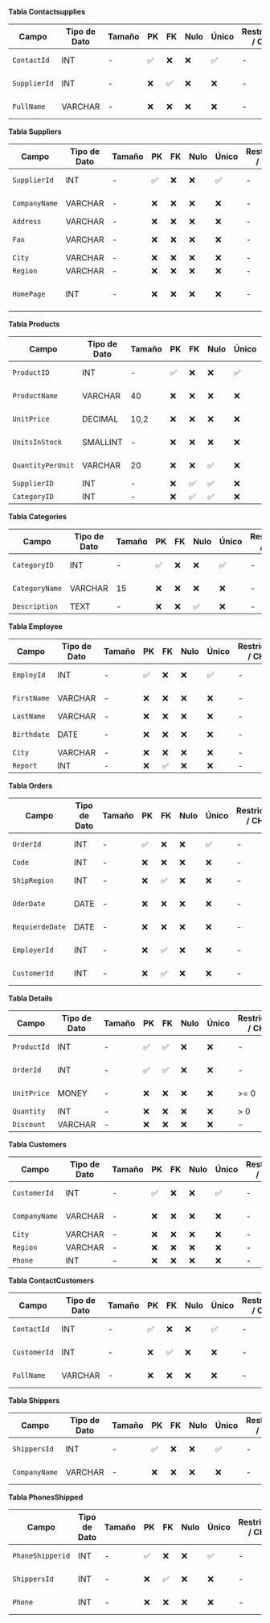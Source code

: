 **Tabla Contactsupplies**

| Campo          | Tipo de Dato | Tamaño | PK  | FK  | Nulo | Único | Restricciones / CHECK | Referencia a        | Descripción               |
|----------------|--------------|--------|-----|-----|------|--------|----------------------|---------------------|---------------------------|
| `ContactId`    | INT          | -      | ✅  | ❌  | ❌   | ✅     | -                    | -                   | ID del contacto           |
| `SupplierId`   | INT          | -      | ❌  | ✅  | ❌   | ❌     | -                    | Suppliers(SupplierId)| Proveedor relacionado     |
| `FullName`     | VARCHAR      | -      | ❌  | ❌  | ❌   | ❌     | -                    | -                   | Nombre completo           |

**Tabla Suppliers**

| Campo          | Tipo de Dato | Tamaño | PK  | FK  | Nulo | Único | Restricciones / CHECK | Referencia a | Descripción               |
|----------------|--------------|--------|-----|-----|------|--------|----------------------|--------------|---------------------------|
| `SupplierId`   | INT          | -      | ✅  | ❌  | ❌   | ✅     | -                    | -            | ID del proveedor          |
| `CompanyName`  | VARCHAR      | -      | ❌  | ❌  | ❌   | ❌     | -                    | -            | Nombre de la compañía     |
| `Address`      | VARCHAR      | -      | ❌  | ❌  | ❌   | ❌     | -                    | -            | Dirección                 |
| `Fax`          | VARCHAR      | -      | ❌  | ❌  | ❌   | ❌     | -                    | -            | Número de fax             |
| `City`         | VARCHAR      | -      | ❌  | ❌  | ❌   | ❌     | -                    | -            | Ciudad                    |
| `Region`       | VARCHAR      | -      | ❌  | ❌  | ❌   | ❌     | -                    | -            | Región                    |
| `HomePage`     | INT          | -      | ❌  | ❌  | ❌   | ❌     | -                    | -            | Página web (como entero)  |

**Tabla Products**

| Campo           | Tipo de Dato | Tamaño | PK  | FK  | Nulo | Único | Restricciones / CHECK | Referencia a        | Descripción                  |
|-----------------|--------------|--------|-----|-----|------|--------|----------------------|---------------------|------------------------------|
| `ProductID`     | INT          | -      | ✅  | ❌  | ❌   | ✅     | -                    | -                   | ID del producto              |
| `ProductName`   | VARCHAR      | 40     | ❌  | ❌  | ❌   | ❌     | -                    | -                   | Nombre del producto          |
| `UnitPrice`     | DECIMAL      | 10,2   | ❌  | ❌  | ❌   | ❌     | >= 0                 | -                   | Precio unitario              |
| `UnitsInStock`  | SMALLINT     | -      | ❌  | ❌  | ❌   | ❌     | >= 0                 | -                   | Unidades en stock            |
| `QuantityPerUnit` | VARCHAR    | 20     | ❌  | ❌  | ✅   | ❌     | -                    | -                   | Cantidad por unidad          |
| `SupplierID`    | INT          | -      | ❌  | ✅  | ✅   | ❌     | -                    | Suppliers(SupplierID)| Proveedor                    |
| `CategoryID`    | INT          | -      | ❌  | ✅  | ✅   | ❌     | -                    | Categories(CategoryID)| Categoría    

**Tabla Categories**

| Campo           | Tipo de Dato | Tamaño | PK  | FK  | Nulo | Único | Restricciones / CHECK | Referencia a | Descripción                  |
|-----------------|--------------|--------|-----|-----|------|--------|----------------------|--------------|------------------------------|
| `CategoryID`    | INT          | -      | ✅  | ❌  | ❌   | ✅     | -                    | -            | ID de categoría              |
| `CategoryName`  | VARCHAR      | 15     | ❌  | ❌  | ❌   | ❌     | -                    | -            | Nombre de categoría          |
| `Description`   | TEXT         | -      | ❌  | ❌  | ✅   | ❌     | -                    | -            | Descripción

**Tabla Employee**

| Campo          | Tipo de Dato | Tamaño | PK  | FK  | Nulo | Único | Restricciones / CHECK | Referencia a | Descripción               |
|----------------|--------------|--------|-----|-----|------|--------|----------------------|--------------|---------------------------|
| `EmployId`     | INT          | -      | ✅  | ❌  | ❌   | ✅     | -                    | -            | ID del empleado           |
| `FirstName`    | VARCHAR      | -      | ❌  | ❌  | ❌   | ❌     | -                    | -            | Primer nombre             |
| `LastName`     | VARCHAR      | -      | ❌  | ❌  | ❌   | ❌     | -                    | -            | Apellido                  |
| `Birthdate`    | DATE         | -      | ❌  | ❌  | ❌   | ❌     | -                    | -            | Fecha de nacimiento       |
| `City`         | VARCHAR      | -      | ❌  | ❌  | ❌   | ❌     | -                    | -            | Ciudad                    |
| `Report`       | INT          | -      | ❌  | ✅  | ❌   | ❌     | -                    | -            | Reporte                   |

**Tabla Orders**

| Campo            | Tipo de Dato | Tamaño | PK  | FK  | Nulo | Único | Restricciones / CHECK | Referencia a        | Descripción               |
|------------------|--------------|--------|-----|-----|------|--------|----------------------|---------------------|---------------------------|
| `OrderId`        | INT          | -      | ✅  | ❌  | ❌   | ✅     | -                    | -                   | ID del pedido             |
| `Code`           | INT          | -      | ❌  | ❌  | ❌   | ❌     | -                    | -                   | Código                    |
| `ShipRegion`     | INT          | -      | ❌  | ✅  | ❌   | ❌     | -                    | shippers(shippersId)| Región de envío           |
| `OderDate`       | DATE         | -      | ❌  | ❌  | ❌   | ❌     | -                    | -                   | Fecha del pedido          |
| `RequierdeDate`  | DATE         | -      | ❌  | ❌  | ❌   | ❌     | -                    | -                   | Fecha requerida           |
| `EmployerId`     | INT          | -      | ❌  | ✅  | ❌   | ❌     | -                    | Employee(EmployId)  | Empleado relacionado      |
| `CustomerId`     | INT          | -      | ❌  | ✅  | ❌   | ❌     | -                    | Customers(CustormrId)| ID del cliente            |

**Tabla Details**

| Campo          | Tipo de Dato | Tamaño | PK  | FK  | Nulo | Único | Restricciones / CHECK | Referencia a        | Descripción               |
|----------------|--------------|--------|-----|-----|------|--------|----------------------|---------------------|---------------------------|
| `ProductId`    | INT          | -      | ✅  | ✅  | ❌   | ❌     | -                    | -                   | ID del producto           |
| `OrderId`      | INT          | -      | ✅  | ✅  | ❌   | ❌     | -                    | Orders(OrderId)     | Pedido relacionado        |
| `UnitPrice`    | MONEY        | -      | ❌  | ❌  | ❌   | ❌     | >= 0                 | -                   | Precio unitario           |
| `Quantity`     | INT          | -      | ❌  | ❌  | ❌   | ❌     | > 0                  | -                   | Cantidad                  |
| `Discount`     | VARCHAR      | -      | ❌  | ❌  | ❌   | ❌     | -                    | -                   | Descuento                 |

**Tabla Customers**

| Campo          | Tipo de Dato | Tamaño | PK  | FK  | Nulo | Único | Restricciones / CHECK | Referencia a | Descripción          |
|----------------|--------------|--------|-----|-----|------|--------|----------------------|--------------|----------------------|
| `CustomerId`   | INT          | -      | ✅  | ❌  | ❌   | ✅     | -                    | -            | ID del cliente       |
| `CompanyName`  | VARCHAR      | -      | ❌  | ❌  | ❌   | ❌     | -                    | -                   | Nombre de la compañía  |
| `City`         | VARCHAR      | -      | ❌  | ❌  | ❌   | ❌     | -                    | -                   |Ciudad                    |
| `Region`       | VARCHAR      | -      | ❌  | ❌  | ❌   | ❌     | -                    | -                   | Región                    |
| `Phone`        | INT          | -      | ❌  | ❌  | ❌   | ❌     | -                    | -                   | Teléfono                  |

**Tabla ContactCustomers**

| Campo          | Tipo de Dato | Tamaño | PK  | FK  | Nulo | Único | Restricciones / CHECK | Referencia a        | Descripción               |
|----------------|--------------|--------|-----|-----|------|--------|----------------------|---------------------|---------------------------|
| `ContactId`    | INT          | -      | ✅  | ❌  | ❌   | ✅     | -                    | -                   | ID del contacto           |
| `CustomerId`   | INT          | -      | ❌  | ✅  | ❌   | ❌     | -                    | Customers(CustomerId)| Relación con cliente      |
| `FullName`     | VARCHAR      | -      | ❌  | ❌  | ❌   | ❌     | -                    | -                   | Nombre completo           |


**Tabla Shippers**

| Campo          | Tipo de Dato | Tamaño | PK  | FK  | Nulo | Único | Restricciones / CHECK | Referencia a | Descripción          |
|----------------|--------------|--------|-----|-----|------|--------|----------------------|--------------|----------------------|
| `ShippersId`   | INT          | -      | ✅  | ❌  | ❌   | ✅     | -                    | -            | ID del transportista |
| `CompanyName`  | VARCHAR      | -      | ❌  | ❌  | ❌   | ❌     | -                    | -            | Nombre compañía      |

**Tabla PhonesShipped**

| Campo            | Tipo de Dato | Tamaño | PK  | FK  | Nulo | Único | Restricciones / CHECK | Referencia a        | Descripción               |
|------------------|--------------|--------|-----|-----|------|--------|----------------------|---------------------|---------------------------|
| `PhaneShipperid` | INT          | -      | ✅  | ❌  | ❌   | ✅     | -                    | -                   | ID del teléfono           |
| `ShippersId`     | INT          | -      | ❌  | ✅  | ❌   | ❌     | -                    | Shippers(ShippersId)| Relación transportista    |
| `Phone`          | INT          | -      | ❌  | ❌  | ❌   | ❌     | -                    | -                   | Número de teléfono        |